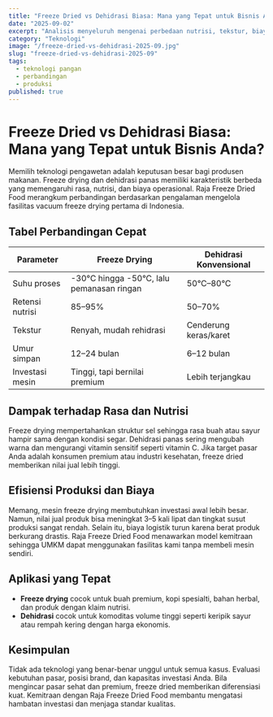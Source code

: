```yaml
---
title: "Freeze Dried vs Dehidrasi Biasa: Mana yang Tepat untuk Bisnis Anda?"
date: "2025-09-02"
excerpt: "Analisis menyeluruh mengenai perbedaan nutrisi, tekstur, biaya produksi, dan kebutuhan peralatan antara freeze drying dan dehidrasi konvensional."
category: "Teknologi"
image: "/freeze-dried-vs-dehidrasi-2025-09.jpg"
slug: "freeze-dried-vs-dehidrasi-2025-09"
tags:
  - teknologi pangan
  - perbandingan
  - produksi
published: true
---
```


# Freeze Dried vs Dehidrasi Biasa: Mana yang Tepat untuk Bisnis Anda?

Memilih teknologi pengawetan adalah keputusan besar bagi produsen makanan. Freeze drying dan dehidrasi panas memiliki karakteristik berbeda yang memengaruhi rasa, nutrisi, dan biaya operasional. Raja Freeze Dried Food merangkum perbandingan berdasarkan pengalaman mengelola fasilitas vacuum freeze drying pertama di Indonesia.

## Tabel Perbandingan Cepat

| Parameter | Freeze Drying | Dehidrasi Konvensional |
| --- | --- | --- |
| Suhu proses | -30°C hingga -50°C, lalu pemanasan ringan | 50°C–80°C | 
| Retensi nutrisi | 85–95% | 50–70% | 
| Tekstur | Renyah, mudah rehidrasi | Cenderung keras/karet | 
| Umur simpan | 12–24 bulan | 6–12 bulan | 
| Investasi mesin | Tinggi, tapi bernilai premium | Lebih terjangkau | 

## Dampak terhadap Rasa dan Nutrisi

Freeze drying mempertahankan struktur sel sehingga rasa buah atau sayur hampir sama dengan kondisi segar. Dehidrasi panas sering mengubah warna dan mengurangi vitamin sensitif seperti vitamin C. Jika target pasar Anda adalah konsumen premium atau industri kesehatan, freeze dried memberikan nilai jual lebih tinggi.

## Efisiensi Produksi dan Biaya

Memang, mesin freeze drying membutuhkan investasi awal lebih besar. Namun, nilai jual produk bisa meningkat 3–5 kali lipat dan tingkat susut produksi sangat rendah. Selain itu, biaya logistik turun karena berat produk berkurang drastis. Raja Freeze Dried Food menawarkan model kemitraan sehingga UMKM dapat menggunakan fasilitas kami tanpa membeli mesin sendiri.

## Aplikasi yang Tepat

- **Freeze drying** cocok untuk buah premium, kopi spesialti, bahan herbal, dan produk dengan klaim nutrisi.
- **Dehidrasi** cocok untuk komoditas volume tinggi seperti keripik sayur atau rempah kering dengan harga ekonomis.

## Kesimpulan

Tidak ada teknologi yang benar-benar unggul untuk semua kasus. Evaluasi kebutuhan pasar, posisi brand, dan kapasitas investasi Anda. Bila mengincar pasar sehat dan premium, freeze dried memberikan diferensiasi kuat. Kemitraan dengan Raja Freeze Dried Food membantu mengatasi hambatan investasi dan menjaga standar kualitas.
